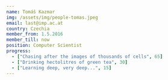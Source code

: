 ```yaml
---
name: Tomáš Kazmar
img: /assets/img/people-tomas.jpeg
email: last@imp.ac.at
country: Czechia
member_from: 1.5.2016
member_till: now
position: Computer Scientist
progress:
  - ["Chasing after the images of thousands of cells", 65]
  - ["Drinking hectolitres of green tea", 30]
  - ["Learning deep, very deep...", 15]
---
```

